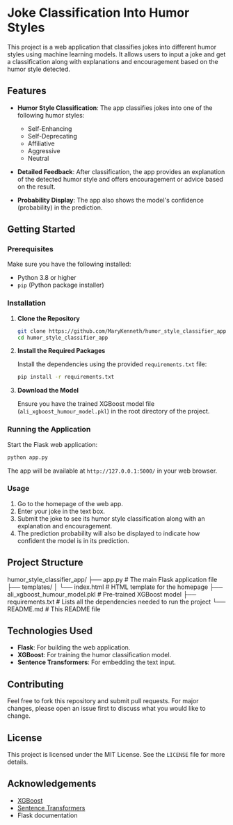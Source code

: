 # Joke Classification Into Humor Styles

This project is a web application that classifies jokes into different humor styles using machine learning models. It allows users to input a joke and get a classification along with explanations and encouragement based on the humor style detected.

## Features

- **Humor Style Classification**: The app classifies jokes into one of the following humor styles:
  - Self-Enhancing
  - Self-Deprecating
  - Affiliative
  - Aggressive
  - Neutral

- **Detailed Feedback**: After classification, the app provides an explanation of the detected humor style and offers encouragement or advice based on the result.

- **Probability Display**: The app also shows the model's confidence (probability) in the prediction.

## Getting Started

### Prerequisites

Make sure you have the following installed:

- Python 3.8 or higher
- `pip` (Python package installer)

### Installation

1. **Clone the Repository**

   ```bash
   git clone https://github.com/MaryKenneth/humor_style_classifier_app.git
   cd humor_style_classifier_app
   ```

2. **Install the Required Packages**

   Install the dependencies using the provided `requirements.txt` file:

   ```bash
   pip install -r requirements.txt
   ```

3. **Download the Model**

   Ensure you have the trained XGBoost model file (`ali_xgboost_humour_model.pkl`) in the root directory of the project.

### Running the Application

Start the Flask web application:

```bash
python app.py
```

The app will be available at `http://127.0.0.1:5000/` in your web browser.

### Usage

1. Go to the homepage of the web app.
2. Enter your joke in the text box.
3. Submit the joke to see its humor style classification along with an explanation and encouragement.
4. The prediction probability will also be displayed to indicate how confident the model is in its prediction.

## Project Structure

humor_style_classifier_app/
├── app.py                     # The main Flask application file
├── templates/
│   └── index.html             # HTML template for the homepage
├── ali_xgboost_humour_model.pkl # Pre-trained XGBoost model
├── requirements.txt           # Lists all the dependencies needed to run the project
└── README.md                  # This README file


## Technologies Used

- **Flask**: For building the web application.
- **XGBoost**: For training the humor classification model.
- **Sentence Transformers**: For embedding the text input.

## Contributing

Feel free to fork this repository and submit pull requests. For major changes, please open an issue first to discuss what you would like to change.

## License

This project is licensed under the MIT License. See the `LICENSE` file for more details.

## Acknowledgements

- [XGBoost](https://xgboost.readthedocs.io/)
- [Sentence Transformers](https://www.sbert.net/)
- Flask documentation